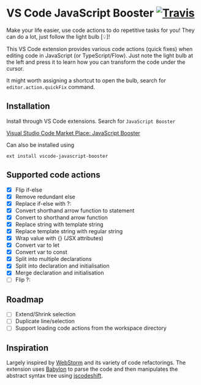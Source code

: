 # VS Code JavaScript Booster [![Travis](https://img.shields.io/travis/xsburg/vscode-javascript-booster.svg?style=flat)](https://travis-ci.org/xsburg/vscode-javascript-booster)

Make your life easier, use code actions to do repetitive tasks for you! They can do a lot, just follow the light bulb [💡]!

This VS Code extension provides various code actions (quick fixes) when editing code in JavaScript (or TypeScript/Flow). Just note the light bulb at the left and press it to learn how you can transform the code under the cursor.

It might worth assigning a shortcut to open the bulb, search for `editor.action.quickFix` command.

## Installation

Install through VS Code extensions. Search for `JavaScript Booster`

[Visual Studio Code Market Place: JavaScript Booster](https://marketplace.visualstudio.com/items?itemName=sburg.vscode-javascript-booster)

Can also be installed using

```
ext install vscode-javascript-booster
```

<!-- ![Run CodeMod Command](images/runCodeMod.gif) -->

## Supported code actions

* [x] Flip if-else
* [x] Remove redundant else
* [x] Replace if-else with ?:
* [x] Convert shorthand arrow function to statement
* [x] Convert to shorthand arrow function
* [x] Replace string with template string
* [x] Replace template string with regular string
* [x] Wrap value with {} (JSX attributes)
* [x] Convert var to let
* [x] Convert var to const
* [x] Split into multiple declarations
* [x] Split into declaration and initialisation
* [x] Merge declaration and initialisation
* [ ] Flip ?:

## Roadmap

* [ ] Extend/Shrink selection
* [ ] Duplicate line/selection
* [ ] Support loading code actions from the workspace directory

## Inspiration

Largely inspired by [WebStorm](https://www.jetbrains.com/webstorm) and its variety of code refactorings. The extension uses [Babylon](https://github.com/babel/babel/tree/master/packages/babylon) to parse the code and then manipulates the abstract syntax tree using [jscodeshift](https://github.com/facebook/jscodeshift).

<!-- ## Extension Settings

Include if your extension adds any VS Code settings through the `contributes.configuration` extension point.

For example:

This extension contributes the following settings:

* `myExtension.enable`: enable/disable this extension
* `myExtension.thing`: set to `blah` to do something

## Known Issues

Calling out known issues can help limit users opening duplicate issues against your extension.

## Release Notes

Users appreciate release notes as you update your extension.

### 1.0.0

Initial release of ...

### 1.0.1

Fixed issue #.

### 1.1.0

Added features X, Y, and Z.
 -->
